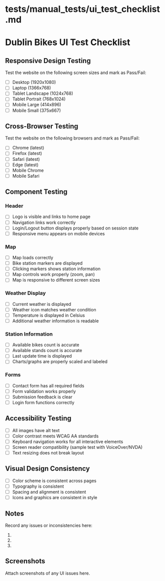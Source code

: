 # tests/manual_tests/ui_test_checklist.md
# Dublin Bikes UI Test Checklist

## Responsive Design Testing

Test the website on the following screen sizes and mark as Pass/Fail:

- [ ] Desktop (1920x1080)
- [ ] Laptop (1366x768)
- [ ] Tablet Landscape (1024x768)
- [ ] Tablet Portrait (768x1024)
- [ ] Mobile Large (414x896)
- [ ] Mobile Small (375x667)

## Cross-Browser Testing

Test the website on the following browsers and mark as Pass/Fail:

- [ ] Chrome (latest)
- [ ] Firefox (latest)
- [ ] Safari (latest)
- [ ] Edge (latest)
- [ ] Mobile Chrome
- [ ] Mobile Safari

## Component Testing

### Header
- [ ] Logo is visible and links to home page
- [ ] Navigation links work correctly
- [ ] Login/Logout button displays properly based on session state
- [ ] Responsive menu appears on mobile devices

### Map
- [ ] Map loads correctly
- [ ] Bike station markers are displayed
- [ ] Clicking markers shows station information
- [ ] Map controls work properly (zoom, pan)
- [ ] Map is responsive to different screen sizes

### Weather Display
- [ ] Current weather is displayed
- [ ] Weather icon matches weather condition
- [ ] Temperature is displayed in Celsius
- [ ] Additional weather information is readable

### Station Information
- [ ] Available bikes count is accurate
- [ ] Available stands count is accurate
- [ ] Last update time is displayed
- [ ] Charts/graphs are properly scaled and labeled

### Forms
- [ ] Contact form has all required fields
- [ ] Form validation works properly
- [ ] Submission feedback is clear
- [ ] Login form functions correctly

## Accessibility Testing

- [ ] All images have alt text
- [ ] Color contrast meets WCAG AA standards
- [ ] Keyboard navigation works for all interactive elements
- [ ] Screen reader compatibility (sample test with VoiceOver/NVDA)
- [ ] Text resizing does not break layout

## Visual Design Consistency

- [ ] Color scheme is consistent across pages
- [ ] Typography is consistent
- [ ] Spacing and alignment is consistent
- [ ] Icons and graphics are consistent in style

## Notes
Record any issues or inconsistencies here:

1. 
2. 
3. 

## Screenshots
Attach screenshots of any UI issues here.